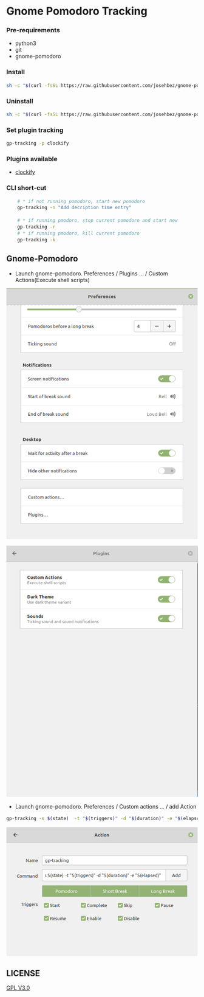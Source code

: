 # Gnome Pomodoro Tracking



### Pre-requirements 
* python3
* git 
* gnome-pomodoro

### Install

```bash
sh -c "$(curl -fsSL https://raw.githubusercontent.com/josehbez/gnome-pomodoro-tracking/master/install.sh)"

```

### Uninstall

```bash
sh -c "$(curl -fsSL https://raw.githubusercontent.com/josehbez/gnome-pomodoro-tracking/master/uninstall.sh)"
```



### Set plugin tracking

```bash
gp-tracking -p clockify
```

### Plugins available

* [clockify](./plugins/clockify/README.md)

### CLI short-cut
```bash
    # * if not running pomodoro, start new pomodoro
    gp-tracking -n "Add decription time entry"
    
    # * if running pmodoro, stop current pomodoro and start new
    gp-tracking -r
    # * if running pmodoro, kill current pomodoro
    gp-tracking -k
```

## Gnome-Pomodoro 

* Launch gnome-pomodoro. Preferences / Plugins ... / Custom Actions(Execute shell scripts)

![](img/plugins.png)

![](img/custom-actions.png)

* Launch gnome-pomodoro. Preferences / Custom actions ...  / add Action

```bash
gp-tracking -s $(state)  -t "$(triggers)" -d "$(duration)" -e "$(elapsed)"
```

![](img/action-clockify.png)


## LICENSE

[GPL V3.0]( ./LICENSE)